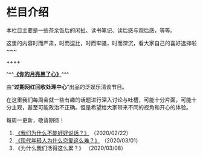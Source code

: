 # 栏目介绍

本栏目主要是一些茶余饭后的闲扯、读书笔记、读后感与观后感，等等。

这里的内容时而严肃，时而逗比，时而牢骚，时而深沉，看大家自己的喜好选择啦~~~

++++

^^^**[《你的月亮黑了心》](https://www.ximalaya.com/yule/46899127/)**^^^

由“__过期网红回收处理中心__”出品的泛娱乐清谈节目。

在这里我们每周会就一些有趣的话题进行深入讨论与吐槽，可能十分片面，可能十分主观，甚至可能政治不正确。但是希望给大家带来不同的视角和开心的体验。

每周一更新，敬请期待！

1.	[《我们为什么不能好好说话？》](https://www.ximalaya.com/yule/46899127/388141549) （2020/02/22）
2.	[《现代年轻人为什么恋爱这么难？》](https://www.ximalaya.com/yule/46899127/390464943) （2020/03/01）
3.	《为什么我们活得这么累？》 （2020/03/08）